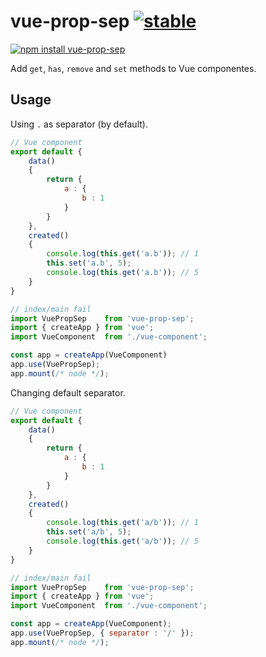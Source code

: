 # vue-prop-sep [![stable](http://badges.github.io/stability-badges/dist/stable.svg)](http://github.com/badges/stability-badges)

[![npm install vue-prop-sep](https://nodei.co/npm/vue-prop-sep.png?compact=true)](https://npmjs.org/package/vue-prop-sep/)

Add `get`, `has`, `remove` and `set` methods to Vue componentes.

## Usage

Using `.` as separator (by default).

```javascript
// Vue component
export default {
    data()
    {
        return {
            a : {
                b : 1
            }
        }
    },
    created()
    {
        console.log(this.get('a.b')); // 1
        this.set('a.b', 5);
        console.log(this.get('a.b')); // 5
    }
}

// index/main fail
import VuePropSep    from 'vue-prop-sep';
import { createApp } from 'vue';
import VueComponent  from './vue-component';

const app = createApp(VueComponent)
app.use(VuePropSep);
app.mount(/* node */);
```

Changing default separator.

```javascript
// Vue component
export default {
    data()
    {
        return {
            a : {
                b : 1
            }
        }
    },
    created()
    {
        console.log(this.get('a/b')); // 1
        this.set('a/b', 5);
        console.log(this.get('a/b')); // 5
    }
}

// index/main fail
import VuePropSep    from 'vue-prop-sep';
import { createApp } from 'vue';
import VueComponent  from './vue-component';

const app = createApp(VueComponent);
app.use(VuePropSep, { separator : '/' });
app.mount(/* node */);
```
